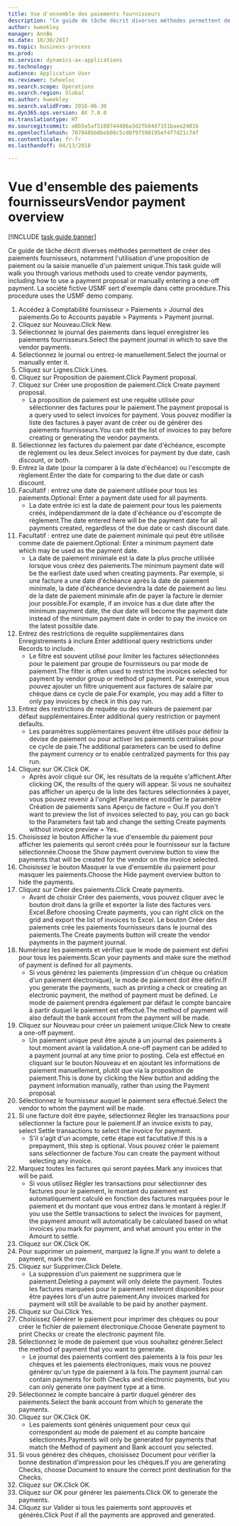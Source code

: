 ```yaml
--- 
title: Vue d'ensemble des paiements fournisseurs
description: "Ce guide de tâche décrit diverses méthodes permettent de créer des paiements fournisseurs, notamment l'utilisation d'une proposition de paiement ou la saisie manuelle d'un paiement unique."
author: kweekley
manager: AnnBe
ms.date: 10/30/2017
ms.topic: business-process
ms.prod: 
ms.service: dynamics-ax-applications
ms.technology: 
audience: Application User
ms.reviewer: twheeloc
ms.search.scope: Operations
ms.search.region: Global
ms.author: kweekley
ms.search.validFrom: 2016-06-30
ms.dyn365.ops.version: AX 7.0.0
ms.translationtype: HT
ms.sourcegitcommit: a8b5a5af5108744406a3d2fb84d7151baea2481b
ms.openlocfilehash: 707048bb0beb08c5cd8f97590195ef4f7d21c74f
ms.contentlocale: fr-fr
ms.lasthandoff: 04/13/2018

---
```

# <a name="vendor-payment-overview"></a><span data-ttu-id="2badc-103">Vue d'ensemble des paiements fournisseurs</span><span class="sxs-lookup"><span data-stu-id="2badc-103">Vendor payment overview</span></span>

[!INCLUDE [task guide banner](../../includes/task-guide-banner.md)]

<span data-ttu-id="2badc-104">Ce guide de tâche décrit diverses méthodes permettent de créer des paiements fournisseurs, notamment l'utilisation d'une proposition de paiement ou la saisie manuelle d'un paiement unique.</span><span class="sxs-lookup"><span data-stu-id="2badc-104">This task guide will walk you through various methods used to create vendor payments, including how to use a payment proposal or manually entering a one-off payment.</span></span> <span data-ttu-id="2badc-105">La société fictive USMF sert d'exemple dans cette procédure.</span><span class="sxs-lookup"><span data-stu-id="2badc-105">This procedure uses the USMF demo company.</span></span>

1. <span data-ttu-id="2badc-106">Accédez à Comptabilité fournisseur > Paiements > Journal des paiements.</span><span class="sxs-lookup"><span data-stu-id="2badc-106">Go to Accounts payable > Payments > Payment journal.</span></span>
2. <span data-ttu-id="2badc-107">Cliquez sur Nouveau.</span><span class="sxs-lookup"><span data-stu-id="2badc-107">Click New.</span></span>
3. <span data-ttu-id="2badc-108">Sélectionnez le journal des paiements dans lequel enregistrer les paiements fournisseurs.</span><span class="sxs-lookup"><span data-stu-id="2badc-108">Select the payment journal in which to save the vendor payments.</span></span> 
4. <span data-ttu-id="2badc-109">Sélectionnez le journal ou entrez-le manuellement.</span><span class="sxs-lookup"><span data-stu-id="2badc-109">Select the journal or manually enter it.</span></span>
5. <span data-ttu-id="2badc-110">Cliquez sur Lignes.</span><span class="sxs-lookup"><span data-stu-id="2badc-110">Click Lines.</span></span>
6. <span data-ttu-id="2badc-111">Cliquez sur Proposition de paiement.</span><span class="sxs-lookup"><span data-stu-id="2badc-111">Click Payment proposal.</span></span>
7. <span data-ttu-id="2badc-112">Cliquez sur Créer une proposition de paiement.</span><span class="sxs-lookup"><span data-stu-id="2badc-112">Click Create payment proposal.</span></span>
    * <span data-ttu-id="2badc-113">La proposition de paiement est une requête utilisée pour sélectionner des factures pour le paiement.</span><span class="sxs-lookup"><span data-stu-id="2badc-113">The payment proposal is a query used to select invoices for payment.</span></span> <span data-ttu-id="2badc-114">Vous pouvez modifier la liste des factures à payer avant de créer ou de générer des paiements fournisseurs.</span><span class="sxs-lookup"><span data-stu-id="2badc-114">You can edit the list of invoices to pay before creating or generating the vendor payments.</span></span>  
8. <span data-ttu-id="2badc-115">Sélectionnez les factures du paiement par date d'échéance, escompte de règlement ou les deux.</span><span class="sxs-lookup"><span data-stu-id="2badc-115">Select invoices for payment by due date, cash discount, or both.</span></span> 
9. <span data-ttu-id="2badc-116">Entrez la date (pour la comparer à la date d'échéance) ou l'escompte de règlement.</span><span class="sxs-lookup"><span data-stu-id="2badc-116">Enter the date for comparing to the due date or cash discount.</span></span> 
10. <span data-ttu-id="2badc-117">Facultatif : entrez une date de paiement utilisée pour tous les paiements.</span><span class="sxs-lookup"><span data-stu-id="2badc-117">Optional: Enter a payment date used for all payments.</span></span>
    * <span data-ttu-id="2badc-118">La date entrée ici est la date de paiement pour tous les paiements créés, indépendamment de la date d'échéance ou d'escompte de règlement.</span><span class="sxs-lookup"><span data-stu-id="2badc-118">The date entered here will be the payment date for all payments created, regardless of the due date or cash discount date.</span></span>  
11. <span data-ttu-id="2badc-119">Facultatif : entrez une date de paiement minimale qui peut être utilisée comme date de paiement.</span><span class="sxs-lookup"><span data-stu-id="2badc-119">Optional: Enter a minimum payment date which may be used as the payment date.</span></span>
    * <span data-ttu-id="2badc-120">La date de paiement minimale est la date la plus proche utilisée lorsque vous créez des paiements.</span><span class="sxs-lookup"><span data-stu-id="2badc-120">The minimum payment date will be the earliest date used when creating payments.</span></span> <span data-ttu-id="2badc-121">Par exemple, si une facture a une date d'échéance après la date de paiement minimale, la date d'échéance deviendra la date de paiement au lieu de la date de paiement minimale afin de payer la facture le dernier jour possible.</span><span class="sxs-lookup"><span data-stu-id="2badc-121">For example, if an invoice has a due date after the minimum payment date, the due date will become the payment date instead of the minimum payment date in order to pay the invoice on the latest possible date.</span></span>  
12. <span data-ttu-id="2badc-122">Entrez des restrictions de requête supplémentaires dans Enregistrements à inclure.</span><span class="sxs-lookup"><span data-stu-id="2badc-122">Enter additional query restrictions under Records to include.</span></span>
    * <span data-ttu-id="2badc-123">Le filtre est souvent utilisé pour limiter les factures sélectionnées pour le paiement par groupe de fournisseurs ou par mode de paiement.</span><span class="sxs-lookup"><span data-stu-id="2badc-123">The filter is often used to restrict the invoices selected for payment by vendor group or method of payment.</span></span> <span data-ttu-id="2badc-124">Par exemple, vous pouvez ajouter un filtre uniquement aux factures de salaire par chèque dans ce cycle de paie.</span><span class="sxs-lookup"><span data-stu-id="2badc-124">For example, you may add a filter to only pay invoices by check in this pay run.</span></span>  
13. <span data-ttu-id="2badc-125">Entrez des restrictions de requête ou des valeurs de paiement par défaut supplémentaires.</span><span class="sxs-lookup"><span data-stu-id="2badc-125">Enter additional query restriction or payment defaults.</span></span> 
    * <span data-ttu-id="2badc-126">Les paramètres supplémentaires peuvent être utilisés pour définir la devise de paiement ou pour activer les paiements centralisés pour ce cycle de paie.</span><span class="sxs-lookup"><span data-stu-id="2badc-126">The additional parameters can be used to define the payment currency or to enable centralized payments for this pay run.</span></span>  
14. <span data-ttu-id="2badc-127">Cliquez sur OK.</span><span class="sxs-lookup"><span data-stu-id="2badc-127">Click OK.</span></span>
    * <span data-ttu-id="2badc-128">Après avoir cliqué sur OK, les résultats de la requête s'affichent.</span><span class="sxs-lookup"><span data-stu-id="2badc-128">After clicking OK, the results of the query will appear.</span></span> <span data-ttu-id="2badc-129">Si vous ne souhaitez pas afficher un aperçu de la liste des factures sélectionnées à payer, vous pouvez revenir à l'onglet Paramètre et modifier le paramètre Création de paiements sans Aperçu de facture = Oui.</span><span class="sxs-lookup"><span data-stu-id="2badc-129">If you don't want to preview the list of invoices selected to pay, you can go back to the Parameters fast tab and change the setting Create payments without invoice preview = Yes.</span></span>  
15. <span data-ttu-id="2badc-130">Choisissez le bouton Afficher la vue d'ensemble du paiement pour afficher les paiements qui seront créés pour le fournisseur sur la facture sélectionnée.</span><span class="sxs-lookup"><span data-stu-id="2badc-130">Choose the Show payment overview button to view the payments that will be created for the vendor on the invoice selected.</span></span>
16. <span data-ttu-id="2badc-131">Choisissez le bouton Masquer la vue d'ensemble du paiement pour masquer les paiements.</span><span class="sxs-lookup"><span data-stu-id="2badc-131">Choose the Hide payment overview button to hide the payments.</span></span> 
17. <span data-ttu-id="2badc-132">Cliquez sur Créer des paiements.</span><span class="sxs-lookup"><span data-stu-id="2badc-132">Click Create payments.</span></span>
    * <span data-ttu-id="2badc-133">Avant de choisir Créer des paiements, vous pouvez cliquer avec le bouton droit dans la grille et exporter la liste des factures vers Excel.</span><span class="sxs-lookup"><span data-stu-id="2badc-133">Before choosing Create payments, you can right click on the grid and export the list of invoices to Excel.</span></span> <span data-ttu-id="2badc-134">Le bouton Créer des paiements crée les paiements fournisseurs dans le journal des paiements.</span><span class="sxs-lookup"><span data-stu-id="2badc-134">The Create payments button will create the vendor payments in the payment journal.</span></span>  
18. <span data-ttu-id="2badc-135">Numérisez les paiements et vérifiez que le mode de paiement est défini pour tous les paiements.</span><span class="sxs-lookup"><span data-stu-id="2badc-135">Scan your payments and make sure the method of payment is defined for all payments.</span></span> 
    * <span data-ttu-id="2badc-136">Si vous générez les paiements (impression d'un chèque ou création d'un paiement électronique), le mode de paiement doit être défini.</span><span class="sxs-lookup"><span data-stu-id="2badc-136">If you generate the payments, such as printing a check or creating an electronic payment, the method of payment must be defined.</span></span> <span data-ttu-id="2badc-137">Le mode de paiement prendra également par défaut le compte bancaire à partir duquel le paiement est effectué.</span><span class="sxs-lookup"><span data-stu-id="2badc-137">The method of payment will also default the bank account from the payment will be made.</span></span>  
19. <span data-ttu-id="2badc-138">Cliquez sur Nouveau pour créer un paiement unique.</span><span class="sxs-lookup"><span data-stu-id="2badc-138">Click New to create a one-off payment.</span></span>
    * <span data-ttu-id="2badc-139">Un paiement unique peut être ajouté à un journal des paiements à tout moment avant la validation.</span><span class="sxs-lookup"><span data-stu-id="2badc-139">A one-off payment can be added to a payment journal at any time prior to posting.</span></span> <span data-ttu-id="2badc-140">Cela est effectué en cliquant sur le bouton Nouveau et en ajoutant les informations de paiement manuellement, plutôt que via la proposition de paiement.</span><span class="sxs-lookup"><span data-stu-id="2badc-140">This is done by clicking the New button and adding the payment information manually, rather than using the Payment proposal.</span></span>  
20. <span data-ttu-id="2badc-141">Sélectionnez le fournisseur auquel le paiement sera effectué.</span><span class="sxs-lookup"><span data-stu-id="2badc-141">Select the vendor to whom the payment will be made.</span></span>
21. <span data-ttu-id="2badc-142">Si une facture doit être payée, sélectionnez Régler les transactions pour sélectionner la facture pour le paiement.</span><span class="sxs-lookup"><span data-stu-id="2badc-142">If an invoice exists to pay, select Settle transactions to select the invoice for payment.</span></span>
    * <span data-ttu-id="2badc-143">S'il s'agit d'un acompte, cette étape est facultative.</span><span class="sxs-lookup"><span data-stu-id="2badc-143">If this is a prepayment, this step is optional.</span></span> <span data-ttu-id="2badc-144">Vous pouvez créer le paiement sans sélectionner de facture.</span><span class="sxs-lookup"><span data-stu-id="2badc-144">You can create the payment without selecting any invoice.</span></span>  
22. <span data-ttu-id="2badc-145">Marquez toutes les factures qui seront payées.</span><span class="sxs-lookup"><span data-stu-id="2badc-145">Mark any invoices that will be paid.</span></span>
    * <span data-ttu-id="2badc-146">Si vous utilisez Régler les transactions pour sélectionner des factures pour le paiement, le montant du paiement est automatiquement calculé en fonction des factures marquées pour le paiement et du montant que vous entrez dans le montant à régler.</span><span class="sxs-lookup"><span data-stu-id="2badc-146">If you use the Settle transactions to select the invoices for payment, the payment amount will automatically be calculated based on what invoices you mark for payment, and what amount you enter in the Amount to settle.</span></span>  
23. <span data-ttu-id="2badc-147">Cliquez sur OK.</span><span class="sxs-lookup"><span data-stu-id="2badc-147">Click OK.</span></span>
24. <span data-ttu-id="2badc-148">Pour supprimer un paiement, marquez la ligne.</span><span class="sxs-lookup"><span data-stu-id="2badc-148">If you want to delete a payment, mark the row.</span></span>
25. <span data-ttu-id="2badc-149">Cliquez sur Supprimer.</span><span class="sxs-lookup"><span data-stu-id="2badc-149">Click Delete.</span></span>
    * <span data-ttu-id="2badc-150">La suppression d'un paiement ne supprimera que le paiement.</span><span class="sxs-lookup"><span data-stu-id="2badc-150">Deleting a payment will only delete the payment.</span></span> <span data-ttu-id="2badc-151">Toutes les factures marquées pour le paiement resteront disponibles pour être payées lors d'un autre paiement.</span><span class="sxs-lookup"><span data-stu-id="2badc-151">Any invoices marked for payment will still be available to be paid by another payment.</span></span>  
26. <span data-ttu-id="2badc-152">Cliquez sur Oui.</span><span class="sxs-lookup"><span data-stu-id="2badc-152">Click Yes.</span></span>
27. <span data-ttu-id="2badc-153">Choisissez Générer le paiement pour imprimer des chèques ou pour créer le fichier de paiement électronique.</span><span class="sxs-lookup"><span data-stu-id="2badc-153">Choose Generate payment to print Checks or create the electronic payment file.</span></span>
28. <span data-ttu-id="2badc-154">Sélectionnez le mode de paiement que vous souhaitez générer.</span><span class="sxs-lookup"><span data-stu-id="2badc-154">Select the method of payment that you want to generate.</span></span>
    * <span data-ttu-id="2badc-155">Le journal des paiements contient des paiements à la fois pour les chèques et les paiements électroniques, mais vous ne pouvez générer qu'un type de paiement à la fois.</span><span class="sxs-lookup"><span data-stu-id="2badc-155">The payment journal can contain payments for both Checks and electronic payments, but you can only generate one payment type at a time.</span></span>  
29. <span data-ttu-id="2badc-156">Sélectionnez le compte bancaire à partir duquel générer des paiements.</span><span class="sxs-lookup"><span data-stu-id="2badc-156">Select the bank account from which to generate the payments.</span></span>
30. <span data-ttu-id="2badc-157">Cliquez sur OK.</span><span class="sxs-lookup"><span data-stu-id="2badc-157">Click OK.</span></span>
    * <span data-ttu-id="2badc-158">Les paiements sont générés uniquement pour ceux qui correspondent au mode de paiement et au compte bancaire sélectionnés.</span><span class="sxs-lookup"><span data-stu-id="2badc-158">Payments will only be generated for payments that match the Method of payment and Bank account you selected.</span></span>  
31. <span data-ttu-id="2badc-159">Si vous générez des chèques, choisissez Document pour vérifier la bonne destination d'impression pour les chèques.</span><span class="sxs-lookup"><span data-stu-id="2badc-159">If you are generating Checks, choose Document to ensure the correct print destination for the Checks.</span></span>
32. <span data-ttu-id="2badc-160">Cliquez sur OK.</span><span class="sxs-lookup"><span data-stu-id="2badc-160">Click OK.</span></span>
33. <span data-ttu-id="2badc-161">Cliquez sur OK pour générer les paiements.</span><span class="sxs-lookup"><span data-stu-id="2badc-161">Click OK to generate the payments.</span></span>
34. <span data-ttu-id="2badc-162">Cliquez sur Valider si tous les paiements sont approuvés et générés.</span><span class="sxs-lookup"><span data-stu-id="2badc-162">Click Post if all the payments are approved and generated.</span></span> 


